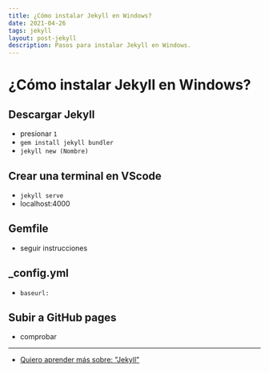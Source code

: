 ```yaml
---
title: ¿Cómo instalar Jekyll en Windows?
date: 2021-04-26
tags: jekyll
layout: post-jekyll
description: Pasos para instalar Jekyll en Windows.
---
```


# ¿Cómo instalar Jekyll en Windows?

## Descargar Jekyll
- presionar `1`
- `gem install jekyll bundler`
- `jekyll new (Nombre)`

## Crear una terminal en VScode
- `jekyll serve`
- localhost:4000

## Gemfile
- seguir instrucciones

## _config.yml
- `baseurl:`

## Subir a GitHub pages
- comprobar

***

- [Quiero aprender más sobre: "Jekyll"](../00/jekyll)
